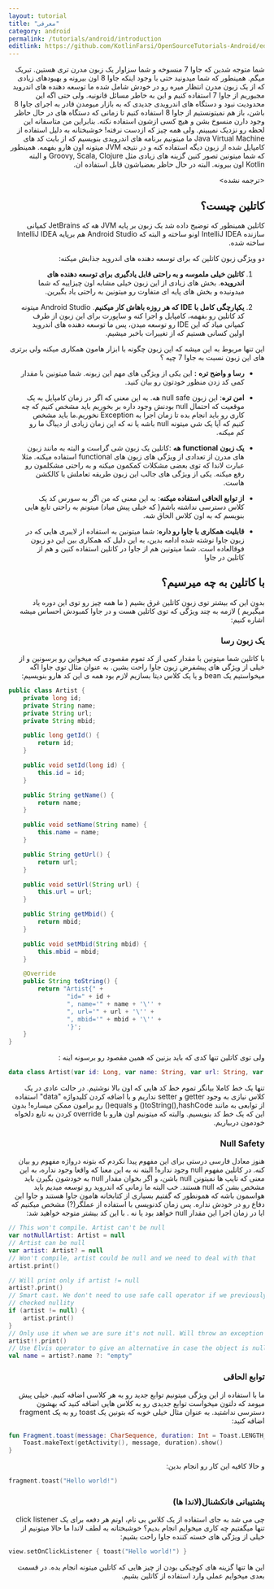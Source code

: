 ```yaml
---
layout: tutorial
title: "معرفی"
category: android
permalink: /tutorials/android/introduction
editlink: https://github.com/KotlinFarsi/OpenSourceTutorials-Android/edit/master/src/introduction/README.md
---
```



<div dir="rtl" markdown="1">


شما متوجه شدین که جاوا 7 منسوخه و شما سزاوار یک زبون مدرن تری هستین. تبریک میگم. همینطور که شما میدونید حتی با وجود اینکه جاوا 8 اون بیرونه و بهبودهای زیادی که از یک زبون مدرن انتظار میره رو در خودش شامل شده ما توسعه دهنده های اندروید مجبوریم از جاوا 7 استفاده کنیم و این به خاطر مسائل قانونیه. ولی حتی اگه این محدودیت نبود و دستگاه های اندرویدی جدیدی که به بازار میومدن قادر به اجرای جاوا 8 باشن، باز هم نمیتونستیم از جاوا 8 استفاده کنیم تا زمانی که دستگاه های در حال حاظر وجود دارن منسوخ بشن و هیچ کسی ازشون استفاده نکنه. بنابراین من متاسفانه این لحظه رو نزدیک نمیبینم.
ولی همه چیز که ازدست نرفته! خوشبختانه به دلیل استفاده از Java Virtual Machine ما میتونیم برنامه های اندرویدی بنویسیم که از بایت کد های کامپایل شده از زبون دیگه استفاده کنه و در نتیجه JVM میتونه اون هارو بفهمه.
همینطور که شما میتونین تصور کنین گزینه های زیادی مثل Groovy, Scala, Clojure و البته Kotlin اون بیرونه. البته در حال حاظر بعضیاشون قابل استفاده ان.

<ترجمه نشده>


## کاتلین چیست؟


کاتلین همینطور که توضیح داده شد یک زبون بر پایه JVM هه که JetBrains کمپانی سازنده IntelliJ IDEA اونو ساخته و البته که Android Studio هم برپایه IntelliJ IDEA ساخته شده.

دو ویژگی زبون کاتلین که برای توسعه دهنده های اندروید جذابش میکنه:

 1.  **کاتلین خیلی ملموسه و به راحتی قابل یادگیری برای توسعه دهنده های اندرویده**.  بخش های زیادی از این زبون خیلی مشابه اون چیزاییه که شما میدونیده و بخش های پایه ای متفاوت رو میتونین به راحتی یاد بگیرین.

2.  **یکپارچگی کامل با** **IDE** **که هر روزه باهاش کار میکنیم**. Android Studio میتونه کد کاتلین رو بفهمه، کامپایل و اجرا کنه و ساپورت برای این زبون از طرف کمپانی میاد که این IDE رو توسعه میدن، پس ما توسعه دهنده های اندروید اولین کسانی هستیم که از تغییرات باخبر میشیم.

این تنها مربوط به این میشه که این زبون چگونه با ابزار هامون همکاری میکنه ولی برتری های این زبون نسبت به جاوا 7 چیه ؟

-   **رسا و واضح تره** **:**  این یکی از ویژگی های مهم این زبونه. شما میتونین با مقدار کمی کد زدن منظور خودتون رو بیان کنید.

-   **امن تره**:  این زبون null safe هه. به این معنی که اگر در زمان کامپایل به یک موقعیت که احتمال null بودنش وجود داره بر بخوریم باید مشخص کنیم که چه کاری رو باید انجام بده تا زمان اجرا به Exception نخوریم.ما باید مشخص کنیم که آیا یک شی میتونه null باشه یا نه که این زمان زیادی از دیباگ ما رو کم میکنه.

-   **یک زبون** **functional** **هه** :کاتلین یک زبون شی گراست و البته به مانند زبون های مدرن از تعدادی از ویژگی های زبون های functional استفاده میکنه. مثلا عبارت لاندا که توی بعضی مشکلات کمکمون میکنه و به راحتی مشکلمون رو رفع میکنه. یکی از ویژگی های جالب این زبون طریقه تعاملش با کالکشن هاست.

-   **از توابع الحاقی استفاده میکنه**:  به این معنی که من اگر به سورس کد یک کلاس دسترسی نداشته باشم( که خیلی پیش میاد) میتونم به راحتی تابع هایی بنویسم که به اون کلاس الحاق شه.

-   **قابلیت همکاری با جاوا رو داره**:  شما میتونین به استفاده از لایبری هایی که در زبون جاوا نوشته شده ادامه بدین، به این دلیل که همکاری بین این دو زبون فوقالعاده است. شما میتونین هم از جاوا در کاتلین استفاده کنین و هم از کاتلین در جاوا



## با کاتلین به چه میرسیم؟

بدون این که بیشتر توی زبون کاتلین غرق بشیم ( ما همه چیز رو توی این دوره یاد میگیریم ) لازمه به چند ویژگی که توی کاتلین هست و در جاوا کمبودش احساس میشه اشاره کنیم:

### یک زبون رسا

با کاتلین شما میتونین با مقدار کمی از کد تموم مقصودی که میخواین رو برسونین و از خیلی از ویژگی های پیشفرض زبون جاوا راحت بشین. به عنوان مثال توی جاوا اگه میخواستیم یک bean و یا یک کلاس دیتا بسازیم لازم بود همه ی این کد هارو بنویسیم:
</div>

```java
public class Artist {
    private long id;
    private String name;
    private String url;
    private String mbid;

    public long getId() {
        return id;
    }

    public void setId(long id) {
        this.id = id;
    }

    public String getName() {
        return name;
    }

    public void setName(String name) {
        this.name = name;
    }

    public String getUrl() {
        return url;
    }

    public void setUrl(String url) {
        this.url = url;
    }

    public String getMbid() {
        return mbid;
    }

    public void setMbid(String mbid) {
        this.mbid = mbid;
    }

    @Override
    public String toString() {
        return "Artist{" +
                "id=" + id +
                ", name='" + name + '\'' +
                ", url='" + url + '\'' +
                ", mbid='" + mbid + '\'' +
                '}';
    }
}
```

<div dir="rtl" markdown="1">

ولی توی کاتلین تنها کدی که باید بزنین که همین مقصود رو برسونه اینه :

</div>


```kotlin
data class Artist(var id: Long, var name: String, var url: String, var mbid: String)
```


<div dir="rtl" markdown="1">

تنها یک خط کاملا بیانگر تموم خط کد هایی که اون بالا نوشتیم. در حالت عادی در یک کلاس نیازی به وجود getter و setter نداریم و با اضافه کردن کلیدواژه "data" استفاده از توابعی به مانند toString(),hashCode() و equals() رو برامون ممکن میساره! بدون این که یک خط کد بنویسیم. والبته که میتونیم اون هارو با override کردن به تابع دلخواه خودمون دربیاریم.


### Null Safety

هنوز معادل فارسی درستی برای این مفهوم پیدا نکردم که بتونه درواژه مفهوم رو بیان کنه. در کاتلین مفهوم null وجود نداره! البته نه به این معنا که واقعا وجود نداره، به این معنی که تایپ ها نمیتونن null باشن، و اگر بخوان مقدار null به خودشون بگیرن باید مشخص بشن که null هستند. خب البته ما زمانی که اندروید رو توسعه میدیم باید هواسمون باشه که همونطور که گفتیم بسیاری از کتابخانه هامون جاوا هستند و جاوا این دفاع رو در خودش نداره. پس زمان کدنویسی با استفاده از عملگر(?) مشخص میکنیم که ایا در زمان اجرا این مقدار null خواهد بود یا نه . با این کد بیشتر متوجه خواهید شد:
</div>


```kotlin
// This won't compile. Artist can't be null
var notNullArtist: Artist = null
// Artist can be null
var artist: Artist? = null
// Won't compile, artist could be null and we need to deal with that
artist.print()

// Will print only if artist != null
artist?.print()
// Smart cast. We don't need to use safe call operator if we previously
// checked nullity
if (artist != null) {
    artist.print()
}
// Only use it when we are sure it's not null. Will throw an exception otherwise.
artist!!.print()
// Use Elvis operator to give an alternative in case the object is null.
val name = artist?.name ?: "empty"
```


<div dir="rtl" markdown="1">

### توابع الحاقی

ما با استفاده از این ویژگی میتونیم توابع جدید رو به هر کلاسی اضافه کنیم. خیلی پیش میومد که دلتون میخواست توابع جدیدی رو به کلاس هایی اضافه کنید که بهشون دسترسی نداشتید. به عنوان مثال خیلی خوبه که بتونین یک toast رو به یک fragment اضافه کنید:

</div>

```kotlin
fun Fragment.toast(message: CharSequence, duration: Int = Toast.LENGTH_SHORT) {
    Toast.makeText(getActivity(), message, duration).show()
}
```

<div dir="rtl" markdown="1">

و حالا کافیه این کار رو انجام بدین:

</div>

```kotlin
fragment.toast("Hello world!")
```

<div dir="rtl" markdown="1">

### پشتیبانی فانکشنال(لاندا ها)

چی می شد به جای استفاده از یک کلاس بی نام، اونم هر دفعه برای یک click listener تنها میگفتیم چه کاری میخوایم انجام بدیم؟ خوشبختانه به لطف لاندا ما حالا میتونیم از خیلی از ویژگی های خسته کننده جاوا راحت بشیم:

</div>

```kotlin
view.setOnClickListener { toast("Hello world!") }
```

<div dir="rtl" markdown="1">

این ها تنها گزینه های کوچیکی بودن از چیز هایی که کاتلین میتونه انجام بده. در قسمت بعدی میخوایم عملی وارد استفاده از کاتلین بشیم.


